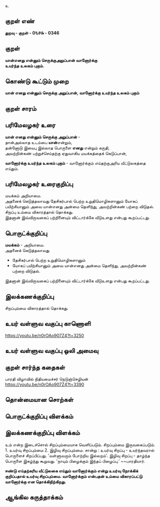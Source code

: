 உ

## குறள் எண் 

**துறவு - குறள் - 0௩௪௬ - 0346**  

## குறள் 

**யான்எனது என்னும் செருக்குஅறுப்பான் வானோர்க்கு  
உயர்ந்த உலகம் புகும்.**

## கொண்டு கூட்டும் முறை

**யான் எனது என்னும் செருக்கு அறுப்பான், வானோர்க்கு உயர்ந்த உலகம் புகும்** 

## குறள் சாரம் 


## பரிமேலழகர் உரை

**யான் எனது என்னும் செருக்கு அறுப்பான்** -   
தான்அல்லாத உடம்பை **யான்**என்றும்,   
தன்னோடு இயைபு இல்லாத பொருளை **எனது** என்றும் கருதி,   
அவற்றின்கண் பற்றுச்செய்தற்கு ஏதுவாகிய மயக்கத்தைக் கெடுப்பான்,   

**வானோர்க்கு உயர்ந்த உலகம் புகும்** - வானோர்க்கும் எய்தற்குஅரிய வீட்டுலகத்தை எய்தும்.   

## பரிமேலழகர் உரைகுறிப்பு   

மயக்கம் அறியாமை.  
அதனைக் கெடுத்தலாவது தேசிகர்பால் பெற்ற உறுதிமொழிகளானும் யோகப் பயிற்சியானும் அவை யான்எனது அன்மை தெளிந்து, அவற்றின்கண் பற்றை விடுதல்.  
சிறப்பு உம்மை விகாரத்தால் தொக்கது.  
இதனான் இவ்விருவகைப் பற்றினையும் விட்டார்க்கே வீடுஉளது என்பது கூறப்பட்டது.  

## பொருட்க்குறிப்பு 

**மயக்கம்** - அறியாமை.  
அதனைக் கெடுத்தலாவது    
* தேசிகர்பால் பெற்ற உறுதிமொழிகளானும்  
* யோகப் பயிற்சியானும் அவை யான்எனது அன்மை தெளிந்து, அவற்றின்கண் பற்றை விடுதல்.  
 
இதனான் இவ்விருவகைப் பற்றினையும் விட்டார்க்கே வீடுஉளது என்பது கூறப்பட்டது.  

## இலக்கணக்குறிப்பு  

சிறப்பும்மை விகாரத்தால் தொக்கது.   

## உயர் வள்ளுவ வகுப்பு காணொளி

https://youtu.be/n0rOAo907Z4?t=3250

## உயர் வள்ளுவ வகுப்பு ஒலி அமைவு 

 
## குறள் சார்ந்த கதைகள் 

பாரதி விழாவில் நிதியமைச்சர் நெடுஞ்செழியன்  
https://youtu.be/n0rOAo907Z4?t=3390

## தொன்மையான சொற்கள்


## பொருட்க்குறிப்பு விளக்கம்


## இலக்கணக்குறிப்பு விளக்கம்

உம் என்ற இடைச்சொல் சிறப்பும்மையாக வெளிப்படும். சிறப்பும்மை இருவகைப்படும். 1. உயர்வு சிறப்பும்மை 2. இழிவு சிறப்பும்மை. சான்று : உயர்வு சிறப்பு - உயர்ந்தவரால் பொருளைச் சிறப்பிப்பது. 'வள்ளுவரும் போற்றிய இல்லறம்'.  இழிவு சிறப்பு - தாழ்ந்த பொருளை இகழ்ந்து கூறுவது. 'நாயும் பிழைக்கும் இந்தப் பிழைப்பு.' ~~பாரதியார்.  

**ஈண்டு எய்தற்கரிய வீட்டுலகை எய்தும் வானோர்க்கும் என்று உயர்வு நோக்கிக் குறிப்பதால் உயர்வு சிறப்பும்மை. வானோர்க்கும் என்பதன் உம்மை விகாரப்பட்டு வானோர்க்கு என தொக்கிநிற்கிறது.**

## ஆங்கில கருத்தாக்கம் 


